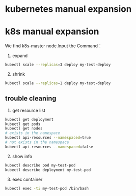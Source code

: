 # kubernetes manual expansion


# k8s manual expansion

We find k8s-master node.Input the Command：

1. expand

```sh
kubectl scale --replicas=3 deploy my-test-deploy
```

2. shrink

```sh
kubectl scale --replicas=1 deploy my-test-deploy
```

## trouble cleaning

1. get resource list

```sh
kubectl get deployment
kubectl get pods
kubectl get nodes
# exists in the namespace
kubectl api-resources --namespaced=true
# not exists in the namespace
kubectl api-resources --namespaced=false
```

2. show info

```sh
kubectl describe pod my-test-pod
kubectl describe deployment my-test-pod

```

3. exec container

```sh
kubectl exec -ti my-test-pod /bin/bash
```

